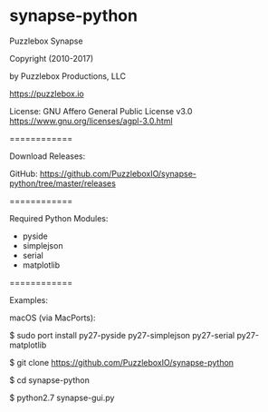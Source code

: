 synapse-python
==============


Puzzlebox Synapse


Copyright (2010-2017)

by Puzzlebox Productions, LLC

https://puzzlebox.io


License: GNU Affero General Public License v3.0
https://www.gnu.org/licenses/agpl-3.0.html


============

Download Releases:

GitHub: https://github.com/PuzzleboxIO/synapse-python/tree/master/releases


============

Required Python Modules:
- pyside
- simplejson
- serial
- matplotlib


============

Examples:

macOS (via MacPorts):

$ sudo port install py27-pyside py27-simplejson py27-serial py27-matplotlib

$ git clone https://github.com/PuzzleboxIO/synapse-python

$ cd synapse-python

$ python2.7 synapse-gui.py
